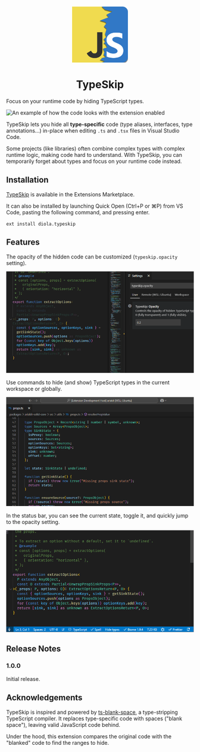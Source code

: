 <p align="center">
  <img src="logo.png" alt="TypeSkip logo" width="150">
</p>

<h1 align="center">TypeSkip</h1>

Focus on your runtime code by hiding TypeScript types.

![An example of how the code looks with the extension enabled](images/code.gif)

TypeSkip lets you hide all **type-specific** code (type aliases, interfaces, type annotations...) in-place when editing `.ts` and `.tsx` files in Visual Studio Code.

Some projects (like libraries) often combine complex types with complex runtime logic, making code hard to understand. With TypeSkip, you can temporarily forget about types and focus on your runtime code instead.

## Installation

[TypeSkip](https://marketplace.visualstudio.com/items?itemName=diola.typeskip) is available in the Extensions Marketplace.

It can also be installed by launching Quick Open (Ctrl+P or ⌘P) from VS Code, pasting the following command, and pressing enter.

```
ext install diola.typeskip
```

## Features

The opacity of the hidden code can be customized (`typeskip.opacity` setting).

![A demo of the opacity setting](images/opacity.gif)

Use commands to hide (and show) TypeScript types in the current workspace or globally.

![A demo of the commands](images/commands.gif)

In the status bar, you can see the current state, toggle it, and quickly jump to the opacity setting.

![A demo of the status bar](images/status-bar.gif)

## Release Notes

### 1.0.0

Initial release.

## Acknowledgements

TypeSkip is inspired and powered by [ts-blank-space](https://bloomberg.github.io/ts-blank-space/), a type-stripping TypeScript compiler. It replaces type-specific code with spaces ("blank space"), leaving valid JavaScript code behind.

Under the hood, this extension compares the original code with the "blanked" code to find the ranges to hide.
